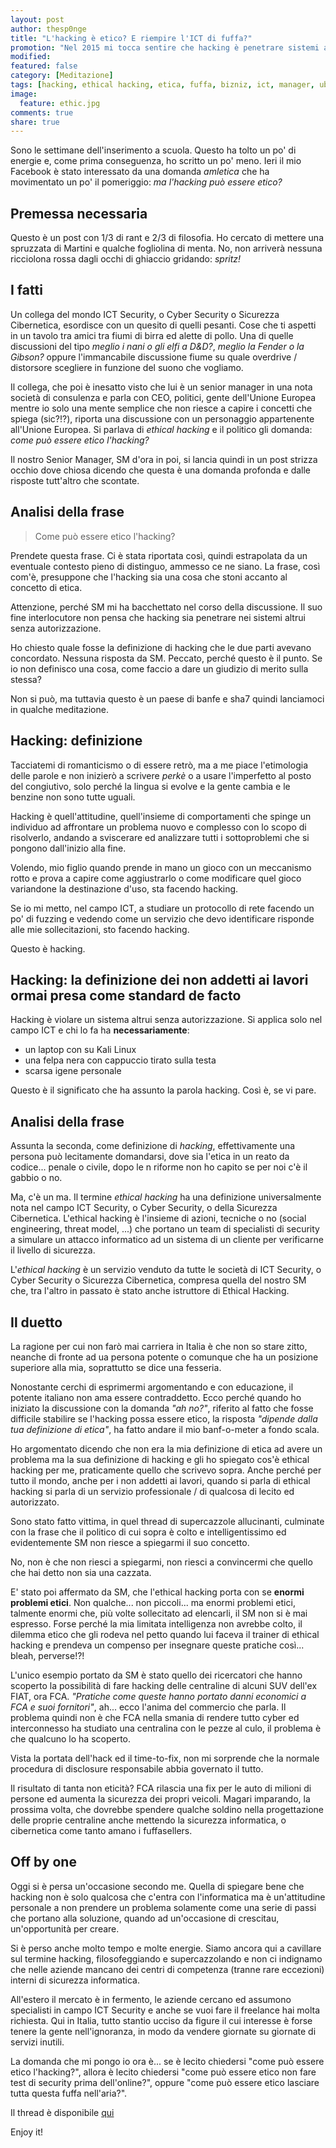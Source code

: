 ```yaml
---
layout: post
author: thesp0nge
title: "L'hacking è etico? E riempire l'ICT di fuffa?"
promotion: "Nel 2015 mi tocca sentire che hacking è penetrare sistemi altrui in maniera non autorizzata e che l'ethical hacking non esiste. Qualche riflessione."
modified: 
featured: false
category: [Meditazione]
tags: [hacking, ethical hacking, etica, fuffa, bizniz, ict, manager, uber manager, gente di un certo calibro, banfa, peracottai]
image:
  feature: ethic.jpg
comments: true
share: true
---
```


Sono le settimane dell'inserimento a scuola. Questo ha tolto un po' di energie
e, come prima conseguenza, ho scritto un po' meno. Ieri il mio Facebook è stato
interessato da una domanda _amletica_ che ha movimentato un po' il pomeriggio:
_ma l'hacking può essere etico?_

## Premessa necessaria

Questo è un post con 1/3 di rant e 2/3 di filosofia. Ho cercato di mettere una
spruzzata di Martini e qualche fogliolina di menta. No, non arriverà nessuna
ricciolona rossa dagli occhi di ghiaccio gridando: _spritz!_

## I fatti

Un collega del mondo ICT Security, o Cyber Security o Sicurezza Cibernetica,
esordisce con un quesito di quelli pesanti. Cose che ti aspetti in un tavolo
tra amici tra fiumi di birra ed alette di pollo. Una di quelle discussioni del
tipo _meglio i nani o gli elfi a D&D?_, _meglio la Fender o la Gibson?_ oppure
l'immancabile discussione fiume su quale overdrive / distorsore scegliere in
funzione del suono che vogliamo.

Il collega, che poi è inesatto visto che lui è un senior manager in una nota
società di consulenza e parla con CEO, politici, gente dell'Unione Europea
mentre io solo una mente semplice che non riesce a capire i concetti che spiega
(sic?!?), riporta una discussione con un personaggio appartenente all'Unione
Europea. Si parlava di _ethical hacking_ e il politico gli domanda: _come può
essere etico l'hacking?_

Il nostro Senior Manager, SM d'ora in poi, si lancia quindi in un post
strizza occhio dove chiosa dicendo che questa è una domanda profonda e dalle
risposte tutt'altro che scontate.

## Analisi della frase

> Come può essere etico l'hacking?

Prendete questa frase. Ci è stata riportata così, quindi estrapolata da un
eventuale contesto pieno di distinguo, ammesso ce ne siano. La frase, così
com'è, presuppone che l'hacking sia una cosa che stoni accanto al concetto di
etica.

Attenzione, perché SM mi ha bacchettato nel corso della discussione. Il suo
fine interlocutore non pensa che hacking sia penetrare nei sistemi altrui senza
autorizzazione.

Ho chiesto quale fosse la definizione di hacking che le due parti avevano
concordato. Nessuna risposta da SM. Peccato, perché questo è il punto. Se io
non definisco una cosa, come faccio a dare un giudizio di merito sulla stessa?

Non si può, ma tuttavia questo è un paese di banfe e sha7 quindi lanciamoci in
qualche meditazione.

## Hacking: definizione

Tacciatemi di romanticismo o di essere retrò, ma a me piace l'etimologia delle
parole e non inizierò a scrivere _perkè_ o a usare l'imperfetto al posto del
congiutivo, solo perché la lingua si evolve e la gente cambia e le benzine non
sono tutte uguali.

Hacking è quell'attitudine, quell'insieme di comportamenti che spinge un
individuo ad affrontare un problema nuovo e complesso con lo scopo di
risolverlo, andando a sviscerare ed analizzare tutti i sottoproblemi che si
pongono dall'inizio alla fine.

Volendo, mio figlio quando prende in mano un gioco con un meccanismo rotto e
prova a capire come aggiustrarlo o come modificare quel gioco variandone la
destinazione d'uso, sta facendo hacking.

Se io mi metto, nel campo ICT, a studiare un protocollo di rete facendo un po'
di fuzzing e vedendo come un servizio che devo identificare risponde alle mie
sollecitazioni, sto facendo hacking.

Questo è hacking.


## Hacking: la definizione dei non addetti ai lavori ormai presa come standard de facto

Hacking è violare un sistema altrui senza autorizzazione. Si applica solo nel
campo ICT e chi lo fa ha **necessariamente**:

* un laptop con su Kali Linux
* una felpa nera con cappuccio tirato sulla testa
* scarsa igene personale

Questo è il significato che ha assunto la parola hacking. Così è, se vi pare.

## Analisi della frase

Assunta la seconda, come definizione di _hacking_, effettivamente una persona
può lecitamente domandarsi, dove sia l'etica in un reato da codice... penale o
civile, dopo le n riforme non ho capito se per noi c'è il gabbio o no.

Ma, c'è un ma. Il termine _ethical hacking_ ha una definizione universalmente
nota nel campo ICT Security, o Cyber Security, o della Sicurezza Cibernetica.
L'ethical hacking è l'insieme di azioni, tecniche o no (social engineering,
threat model, ...) che portano un team di specialisti di security a simulare un
attacco informatico ad un sistema di un cliente per verificarne il livello di
sicurezza.

L'_ethical hacking_ è un servizio venduto da tutte le società di ICT Security,
o Cyber Security o Sicurezza Cibernetica, compresa quella del nostro SM che,
tra l'altro in passato è stato anche istruttore di Ethical Hacking.

## Il duetto

La ragione per cui non farò mai carriera in Italia è che non so stare zitto,
neanche di fronte ad ua persona potente o comunque che ha un posizione
superiore alla mia, soprattutto se dice una fesseria.

Nonostante cerchi di esprimermi argomentando e con educazione, il potente
italiano non ama essere contraddetto. Ecco perché quando ho iniziato la
discussione con la domanda _"ah no?"_, riferito al fatto che fosse difficile
stabilire se l'hacking possa essere etico, la risposta _"dipende dalla tua
definizione di etica"_, ha fatto andare il mio banf-o-meter a fondo scala.

Ho argomentato dicendo che non era la mia definizione di etica ad avere un
problema ma la sua definizione di hacking e gli ho spiegato cos'è ethical
hacking per me, praticamente quello che scrivevo sopra. Anche perché per tutto
il mondo, anche per i non addetti ai lavori, quando si parla di ethical hacking
si parla di un servizio professionale / di qualcosa di lecito ed autorizzato.

Sono stato fatto vittima, in quel thread di supercazzole allucinanti, culminate
con la frase che il politico di cui sopra è colto e intelligentissimo ed
evidentemente SM non riesce a spiegarmi il suo concetto.

No, non è che non riesci a spiegarmi, non riesci a convincermi che quello che
hai detto non sia una cazzata.

E' stato poi affermato da SM, che l'ethical hacking porta con se **enormi
problemi etici**. Non qualche... non piccoli... ma enormi problemi etici,
talmente enormi che, più volte sollecitato ad elencarli, il SM non si è mai
espresso. Forse perché la mia limitata intelligenza non avrebbe colto, il
dilemma etico che gli rodeva nel petto quando lui faceva il trainer di ethical
hacking e prendeva un compenso per insegnare queste pratiche così... bleah,
perverse!?!

L'unico esempio portato da SM è stato quello dei ricercatori che hanno scoperto
la possibilità di fare hacking delle centraline di alcuni SUV dell'ex FIAT, ora
FCA. _"Pratiche come queste hanno portato danni economici a FCA e suoi
fornitori"_, ah... ecco l'anima del commercio che parla. Il problema quindi non
è che FCA nella smania di rendere tutto cyber ed interconnesso ha studiato una
centralina con le pezze al culo, il problema è che qualcuno lo ha scoperto.

Vista la portata dell'hack ed il time-to-fix, non mi sorprende che la normale
procedura di disclosure responsabile abbia governato il tutto.

Il risultato di tanta non eticità? FCA rilascia una fix per le auto di milioni
di persone ed aumenta la sicurezza dei propri veicoli. Magari imparando, la
prossima volta, che dovrebbe spendere qualche soldino nella progettazione delle
proprie centraline anche mettendo la sicurezza informatica, o cibernetica come
tanto amano i fuffasellers.

## Off by one

Oggi si è persa un'occasione secondo me. Quella di spiegare bene che hacking
non è solo qualcosa che c'entra con l'informatica ma è un'attitudine personale
a non prendere un problema solamente come una serie di passi che portano alla
soluzione, quando ad un'occasione di crescitau, un'opportunità per creare.

Si è perso anche molto tempo e molte energie. Siamo ancora qui a cavillare sul
termine hacking, filosofeggiando e supercazzolando e non ci indignamo che nelle
aziende mancano dei centri di competenza (tranne rare eccezioni) interni di
sicurezza informatica.

All'estero il mercato è in fermento, le aziende cercano ed assumono specialisti
in campo ICT Security e anche se vuoi fare il freelance hai molta richiesta.
Qui in Italia, tutto stantio ucciso da figure il cui interesse è forse tenere
la gente nell'ignoranza, in modo da vendere giornate su giornate di servizi
inutili.

La domanda che mi pongo io ora è... se è lecito chiedersi "come può essere
etico l'hacking?", allora è lecito chiedersi "come può essere etico non fare
test di security prima dell'online?", oppure "come può essere etico lasciare
tutta questa fuffa nell'aria?".

Il thread è disponibile [qui](https://www.facebook.com/andrea.zapparolimanzoni/posts/10207588877789422)

Enjoy it!
